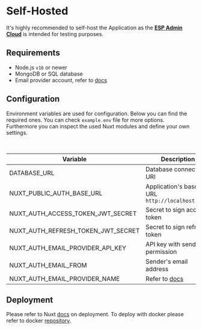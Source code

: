 # Self-Hosted

It's highly recommended to self-host the Application as the [**ESP Admin Cloud**](https://esp-admin-app.bg.tn) is intended for testing purposes.

## Requirements

- Node.js `v16` or newer
- MongoDB or SQL database
- Email provider account, refer to [docs](https://nuxt-auth.bg.tn/configuration/email)

## Configuration

Environment variables are used for configuration. Below you can find the required ones. You can check `example.env` file for more options. Furthermore you can inspect the used Nuxt modules and define your own settings.

<br>

| **Variable**                       | **Description**                                              |
| ---------------------------------- | ------------------------------------------------------------ |
| DATABASE_URL                       | Database connection URI                                      |
| NUXT_PUBLIC_AUTH_BASE_URL          | Application's base URL `http://localhost:3000`               |
| NUXT_AUTH_ACCESS_TOKEN_JWT_SECRET  | Secret to sign access token                                  |
| NUXT_AUTH_REFRESH_TOKEN_JWT_SECRET | Secret to sign refresh token                                 |
| NUXT_AUTH_EMAIL_PROVIDER_API_KEY   | API key with send permission                                 |
| NUXT_AUTH_EMAIL_FROM               | Sender's email address                                       |
| NUXT_AUTH_EMAIL_PROVIDER_NAME      | Refer to [docs](https://nuxt-auth.bg.tn/configuration/email) |

## Deployment

Please refer to Nuxt [docs](https://nuxt.com/docs/getting-started/deployment) on deployment. To deploy with docker please refer to docker [repository](https://github.com/esp-admin/docker).
